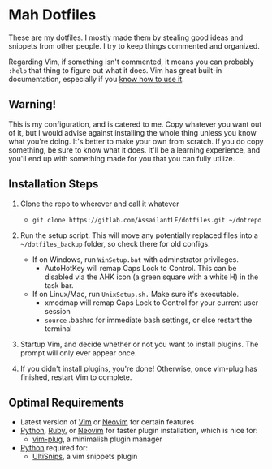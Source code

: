 # Mah Dotfiles

These are my dotfiles. I mostly made them by stealing good ideas and snippets
from other people. I try to keep things commented and organized.

Regarding Vim, if  something isn't commented, it means you can probably `:help`
that thing to figure out what it does. Vim has great built-in documentation,
especially if you [know how to use
it](http://derekwyatt.org/vim/tutorials/novice/#Help).

## Warning!

This is my configuration, and is catered to me. Copy whatever you want out of
it, but I would advise against installing the whole thing unless you know what
you're doing.  It's better to make your own from scratch. If you do copy
something, be sure to know what it does.  It'll be a learning experience, and
you'll end up with something made for you that you can fully utilize.

## Installation Steps

1. Clone the repo to wherever and call it whatever
    * `git clone https://gitlab.com/AssailantLF/dotfiles.git ~/dotrepo`

2. Run the setup script. This will move any potentially replaced files into
a `~/dotfiles_backup` folder, so check there for old configs.
    * If on Windows, run `WinSetup.bat` with adminstrator privileges.
        * AutoHotKey will remap Caps Lock to Control. This can be disabled via
          the AHK icon (a green square with a white H) in the task bar.
    * If on Linux/Mac, run `UnixSetup.sh.` Make sure it's executable.
        * xmodmap will remap Caps Lock to Control for your current user session
        * `source` .bashrc for immediate bash settings, or else restart the
          terminal

3. Startup Vim, and decide whether or not you want to install plugins. The
prompt will only ever appear once.

4. If you didn't install plugins, you're done! Otherwise, once vim-plug has
finished, restart Vim to complete.

## Optimal Requirements

* Latest version of [Vim](http://www.vim.org/) or [Neovim](https://neovim.io/)
  for certain features
* [Python](https://www.python.org/downloads/),
  [Ruby](https://www.ruby-lang.org/en/downloads/), or
  [Neovim](https://neovim.io/) for faster plugin installation, which is nice
  for:
    * [vim-plug](https://github.com/junegunn/vim-plug), a minimalish plugin
      manager
* [Python](https://www.python.org/downloads/) required for:
    * [UltiSnips](https://github.com/SirVer/ultisnips), a vim snippets plugin

